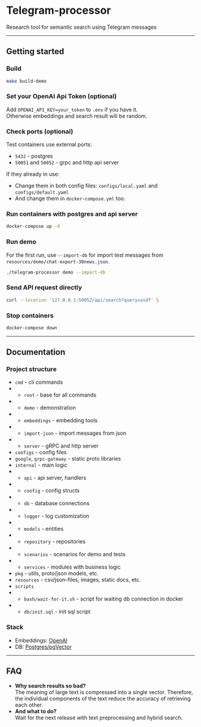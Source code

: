 # Telegram-processor

Research tool for semantic search using Telegram messages

---

## Getting started

### Build

```bash
make build-demo
```

### Set your OpenAI Api Token (optional)

Add `OPENAI_API_KEY=your_token` to `.env` if you have it.  
Otherwise embeddings and search result will be random.

### Check ports (optional)

Test containers use external ports:

- `5432` - postgres
- `50051` and `50052` - grpc and http api server

If they already in use:

- Change them in both config files: `configs/local.yaml` and `configs/default.yaml`
- And change them in `docker-compose.yml` too.

### Run containers with postgres and api server

```bash
docker-compose up -d
```

### Run demo

For the first run, use `--import-db` for import test messages from `resources/demo/chat-export-30news.json`.

```bash
./telegram-processor demo --import-db
```

### Send API request directly

```bash
curl --location '127.0.0.1:50052/api/search?query=asdf' \
```

### Stop containers

```bash
docker-compose down
```

---

## Documentation

### Project structure

- `cmd` - cli commands
-
    - `root` - base for all commands
-
    - `demo` - demonstration
-
    - `embeddings` - embedding tools
-
    - `import-json` - import messages from json
-
    - `server` - gRPC and http server
- `configs` - config files
- `google`, `grpc-gateway` - static proto libraries
- `internal` - main logic
- - `api` - api server, handlers
- - `config` - config structs
- - `db` - database connections
- - `logger` - log customization
- - `models` - entities
- - `repository` - repositories
- - `scenarios` - scenarios for demo and tests
- - `services` - modules with business logic
- `pkg` - utils, proto/json models, etc.
- `resources` - csv/json-files, images, static docs, etc.
- `scripts`
- - `bash/wait-for-it.sh` - script for waiting db connection in docker
- - `db/init.sql` - init sql script
### Stack

- Embeddings: [OpenAI](https://platform.openai.com/docs/guides/embeddings)
- DB: [Postgres/pgVector](https://github.com/pgvector/pgvector)

---

## FAQ
- **Why search results so bad?**  
The meaning of large text is compressed into a single vector. 
Therefore, the individual components of the text reduce the accuracy of retrieving each other. 
- **And what to do?**  
Wait for the next release with text preprocessing and hybrid search.